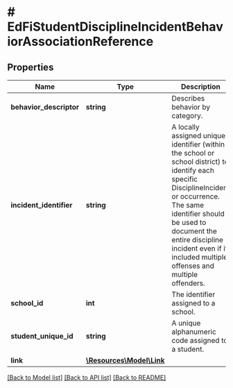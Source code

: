 # # EdFiStudentDisciplineIncidentBehaviorAssociationReference

## Properties

Name | Type | Description | Notes
------------ | ------------- | ------------- | -------------
**behavior_descriptor** | **string** | Describes behavior by category. |
**incident_identifier** | **string** | A locally assigned unique identifier (within the school or school district) to identify each specific DisciplineIncident or occurrence. The same identifier should be used to document the entire discipline incident even if it included multiple offenses and multiple offenders. |
**school_id** | **int** | The identifier assigned to a school. |
**student_unique_id** | **string** | A unique alphanumeric code assigned to a student. |
**link** | [**\Resources\Model\Link**](Link.md) |  | [optional]

[[Back to Model list]](../../README.md#models) [[Back to API list]](../../README.md#endpoints) [[Back to README]](../../README.md)
